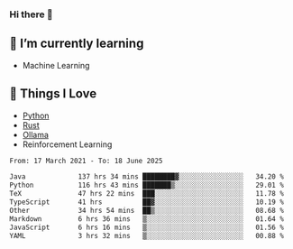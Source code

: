 ### Hi there 👋
<!-- ## About Me -->

## 🌱 I’m currently learning
- Machine Learning

## 🥰 Things I Love
- [Python](https://www.python.org/) 
- [Rust](https://www.rust-lang.org/)
- [Ollama](https://ollama.com)
- Reinforcement Learning

<!--START_SECTION:waka-->

```txt
From: 17 March 2021 - To: 18 June 2025

Java             137 hrs 34 mins ████████▓░░░░░░░░░░░░░░░░   34.20 %
Python           116 hrs 43 mins ███████▒░░░░░░░░░░░░░░░░░   29.01 %
TeX              47 hrs 22 mins  ███░░░░░░░░░░░░░░░░░░░░░░   11.78 %
TypeScript       41 hrs          ██▓░░░░░░░░░░░░░░░░░░░░░░   10.19 %
Other            34 hrs 54 mins  ██▒░░░░░░░░░░░░░░░░░░░░░░   08.68 %
Markdown         6 hrs 36 mins   ▒░░░░░░░░░░░░░░░░░░░░░░░░   01.64 %
JavaScript       6 hrs 16 mins   ▒░░░░░░░░░░░░░░░░░░░░░░░░   01.56 %
YAML             3 hrs 32 mins   ▒░░░░░░░░░░░░░░░░░░░░░░░░   00.88 %
```

<!--END_SECTION:waka-->

<!--
**CharlesC03/CharlesC03** is a ✨ _special_ ✨ repository because its `README.md` (this file) appears on your GitHub profile.

Here are some ideas to get you started:

- 🔭 I’m currently working on ...
- 🌱 I’m currently learning ...
- 👯 I’m looking to collaborate on ...
- 🤔 I’m looking for help with ...
- 💬 Ask me about ...
- 📫 How to reach me: ...
- 😄 Pronouns: ...
- ⚡ Fun fact: ...
-->
